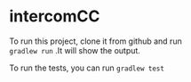 # intercomCC

To run this project, clone it from github and run     
```gradlew run``` .It will show the output.

To run the tests, you can run 
```gradlew test```
